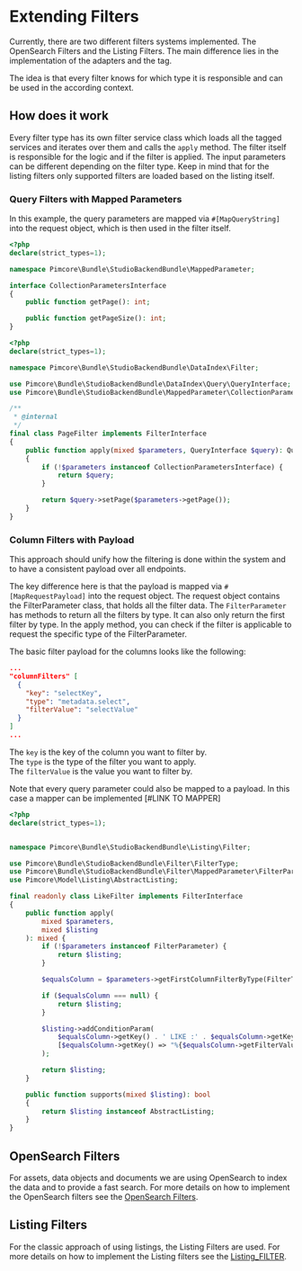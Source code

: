 # Extending Filters

Currently, there are two different filters systems implemented. The OpenSearch Filters and the Listing Filters.
The main difference lies in the implementation of the adapters and the tag.

The idea is that every filter knows for which type it is responsible and can be used in the according context.


## How does it work
Every filter type has its own filter service class which loads all the tagged services and iterates over them and calls the `apply` method.
The filter itself is responsible for the logic and if the filter is applied.
The input parameters can be different depending on the filter type.
Keep in mind that for the listing filters only supported filters are loaded based on the listing itself.

### Query Filters with Mapped Parameters
In this example, the query parameters are mapped via `#[MapQueryString]` into the request object, which is then used in the filter itself.

```php
<?php
declare(strict_types=1);

namespace Pimcore\Bundle\StudioBackendBundle\MappedParameter;

interface CollectionParametersInterface
{
    public function getPage(): int;

    public function getPageSize(): int;
}


```

```php
<?php
declare(strict_types=1);

namespace Pimcore\Bundle\StudioBackendBundle\DataIndex\Filter;

use Pimcore\Bundle\StudioBackendBundle\DataIndex\Query\QueryInterface;
use Pimcore\Bundle\StudioBackendBundle\MappedParameter\CollectionParametersInterface;

/**
 * @internal
 */
final class PageFilter implements FilterInterface
{
    public function apply(mixed $parameters, QueryInterface $query): QueryInterface
    {
        if (!$parameters instanceof CollectionParametersInterface) {
            return $query;
        }

        return $query->setPage($parameters->getPage());
    }
}

``` 

### Column Filters with Payload
This approach should unify how the filtering is done within the system and to have a consistent payload over all endpoints.

The key difference here is that the payload is mapped via `#[MapRequestPayload]` into the request object. The request object contains the FilterParameter class, that holds all the filter data.
The `FilterParameter` has methods to return all the filters by type. It can also only return the first filter by type.
In the apply method, you can check if the filter is applicable to request the specific type of the FilterParameter.

The basic filter payload for the columns looks like the following:

```json
...
"columnFilters" [
  {
    "key": "selectKey",
    "type": "metadata.select",
    "filterValue": "selectValue"
  }
]
...
```

The `key` is the key of the column you want to filter by.  
The `type` is the type of the filter you want to apply.  
The `filterValue` is the value you want to filter by.  

Note that every query parameter could also be mapped to a payload. In this case a mapper can be implemented [#LINK TO MAPPER]

```php
<?php
declare(strict_types=1);


namespace Pimcore\Bundle\StudioBackendBundle\Listing\Filter;

use Pimcore\Bundle\StudioBackendBundle\Filter\FilterType;
use Pimcore\Bundle\StudioBackendBundle\Filter\MappedParameter\FilterParameter;
use Pimcore\Model\Listing\AbstractListing;

final readonly class LikeFilter implements FilterInterface
{
    public function apply(
        mixed $parameters,
        mixed $listing
    ): mixed {
        if (!$parameters instanceof FilterParameter) {
            return $listing;
        }

        $equalsColumn = $parameters->getFirstColumnFilterByType(FilterType::LIKE->value);

        if ($equalsColumn === null) {
            return $listing;
        }

        $listing->addConditionParam(
            $equalsColumn->getKey() . ' LIKE :' . $equalsColumn->getKey(),
            [$equalsColumn->getKey() => "%{$equalsColumn->getFilterValue()}%"]
        );

        return $listing;
    }

    public function supports(mixed $listing): bool
    {
        return $listing instanceof AbstractListing;
    }
}
```


## OpenSearch Filters
For assets, data objects and documents we are using OpenSearch to index the data and to provide a fast search.
For more details on how to implement the OpenSearch filters see the [OpenSearch Filters](04_Filters/01_OpenSearch_Filters.md).

## Listing Filters
For the classic approach of using listings, the Listing Filters are used.
For more details on how to implement the Listing filters see the [Listing_FILTER](04_Filters/02_Listing_Filters.md).